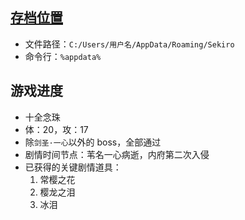 ## [存档位置](https://www.3dmgame.com/gl/3763476.html)
- 文件路径：`C:/Users/用户名/AppData/Roaming/Sekiro`
- 命令行：`%appdata%`
## 游戏进度
- 十全念珠
- 体：20，攻：17
- 除`剑圣·一心`以外的 boss，全部通过
- 剧情时间节点：苇名一心病逝，内府第二次入侵
- 已获得的关键剧情道具：
    1. 常樱之花
    2. 樱龙之泪
    3. 冰泪